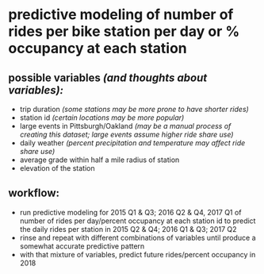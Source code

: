 # predictive modeling of number of rides per bike station per day or % occupancy at each station

## possible variables *(and thoughts about variables):*
- trip duration *(some stations may be more prone to have shorter rides)*
- station id *(certain locations may be more popular)*
- large events in Pittsburgh/Oakland *(may be a manual process of creating this dataset; large events assume higher ride share use)*
- daily weather *(percent precipitation and temperature may affect ride share use)*
- average grade within half a mile radius of station 
- elevation of the station

## workflow:
- run predictive modeling for 2015 Q1 & Q3; 2016 Q2 & Q4, 2017 Q1 of number of rides per day/percent occupancy at each station id to predict the daily rides per station in 2015 Q2 & Q4; 2016 Q1 & Q3; 2017 Q2
- rinse and repeat with different combinations of variables until produce a somewhat accurate predictive pattern
- with that mixture of variables, predict future rides/percent occupancy in 2018
